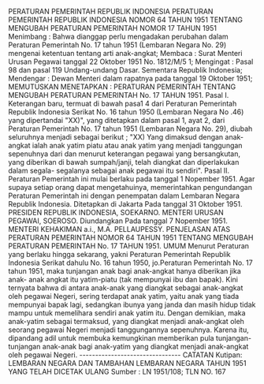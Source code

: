  PERATURAN PEMERINTAH REPUBLIK INDONESIA PERATURAN PEMERINTAH REPUBLIK INDONESIA NOMOR 64 TAHUN 1951 TENTANG MENGUBAH PERATURAN PEMERINTAH NOMOR 17 TAHUN 1951
Menimbang :
 Bahwa dianggap perlu mengadakan perubahan dalam Peraturan Pemerintah No. 17 tahun 1951 (Lembaran Negara No. 29) mengenai ketentuan tentang arti anak-angkat; Membaca : Surat Menteri Urusan Pegawai tanggal 22 Oktober 1951 No. 1812/M/5 1;
Mengingat :
 Pasal 98 dan pasal 119 Undang-undang Dasar. Sementara Republik Indonesia; Mendengar : Dewan Menteri dalam rapatnya pada tanggal 19 Oktober 1951; MEMUTUSKAN MENETAPKAN : PERATURAN PEMERINTAH TENTANG MENGUBAH PERATURAN PEMERINTAH No. 17 TAHUN 1951. Pasal I. Keterangan baru, termuat di bawah pasa1 4 dari Peraturan Pemerintah Republik Indonesia Serikat No. 16 tahun 1950 (Lembaran Negara No .46) yang dipertandai "XX)", yang ditetapkan dalam pasal 1, ayat 2, dari Peraturan Pemerintah No. 17 tahun 1951 (Lembaran Negara No. 29), diubah seluruhnya menjadi sebagai berikut ; "XX) Yang dimaksud dengan anak-angkat ialah anak yatim piatu atau anak yatim yang menjadi tanggungan sepenuhnya dari dan menurut keterangan pegawai yang bersangkutan, yang diberikan di bawah sumpah/janji, telah diangkat dan diperlakukan dalam segala- segalanya sebagai anak pegawai itu sendiri". Pasal II. Peraturan Pemerintah ini mulai berlaku pada tanggal 1 Nopember 1951. Agar supaya setiap orang dapat mengetahuinya, memerintahkan pengundangan Peraturan Pemerintah ini dengan penempatan dalam Lembaran Negara Republik Indonesia. Ditetapkan di Jakarta Pada tanggal 31 Oktober 1951. PRESIDEN REPUBLIK INDONESIA, SOEKARNO. MENTERI URUSAN PEGAWAI, SOEROSO. Diundangkan Pada tanggal 7 Nopember 1951. MENTERI KEHAKIMAN a.i., M.A. PELLAUPESSY. PENJELASAN ATAS PERATURAN PEMERINTAH NOMOR 64 TAHUN 1951 TENTANG MENGUBAH PERATURAN PEMERINTAH No. 17 TAHUN 1951. UMUM Menurut Peraturan yang berlaku hingga sekarang, yakni Peraturan Pemerintah Republik Indonesia Serikat dahulu No. 16 tahun 1950, jo.Peraturan Pemerintah No. 17 tahun 1951, maka tunjangan anak bagi anak-angkat hanya diberikan jika anak- anak angkat itu yatim-piatu (tak mempunyai ibu dan bapak). Kini ternyata bahwa di antara anak-anak yang diangkat sebagai anak-angkat oleh pegawai Negeri, sering terdapat anak yatim, yaitu anak yang tiada mempunyai bapak lagi, sedangkan ibunya yang janda dan masih hidup tidak mampu untuk memelihara sendiri anak yatim itu. Dengan demikian, maka anak-yatim sebagai termaksud, yang diangkat menjadi anak-angkat oleh seorang pegawai Negeri menjadi tanggungannya sepenuhnya. Karena itu, dipandang adil untuk membuka kemungkinan memberikan pula tunjangan-tunjangan anak-anak bagi anak-yatim yang diangkat menjadi anak-angkat oleh pegawai Negeri. -------------------------------- CATATAN Kutipan: LEMBARAN NEGARA DAN TAMBAHAN LEMBARAN NEGARA TAHUN 1951 YANG TELAH DICETAK ULANG Sumber : LN 1951/108; TLN NO. 167